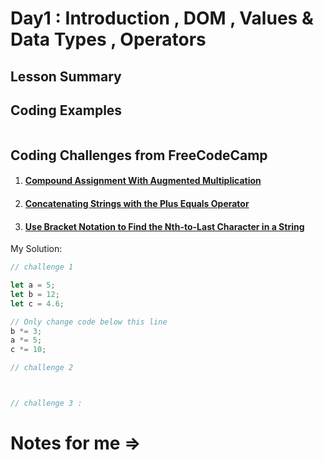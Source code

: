 # Day1 : Introduction , DOM , Values & Data Types , Operators

## Lesson Summary


## Coding Examples
```javascript

```

## Coding Challenges from FreeCodeCamp
1. #### [Compound Assignment With Augmented Multiplication](https://www.freecodecamp.org/learn/javascript-algorithms-and-data-structures/basic-javascript/compound-assignment-with-augmented-multiplication)
2. #### [Concatenating Strings with the Plus Equals Operator](https://www.freecodecamp.org/learn/javascript-algorithms-and-data-structures/basic-javascript/concatenating-strings-with-the-plus-equals-operator)
3. #### [Use Bracket Notation to Find the Nth-to-Last Character in a String](https://www.freecodecamp.org/learn/javascript-algorithms-and-data-structures/basic-javascript/use-bracket-notation-to-find-the-nth-to-last-character-in-a-string)


My Solution:
```javascript
// challenge 1

let a = 5;
let b = 12;
let c = 4.6;

// Only change code below this line
b *= 3;
a *= 5;
c *= 10;

// challenge 2



// challenge 3 :

```
#  Notes for me => 


